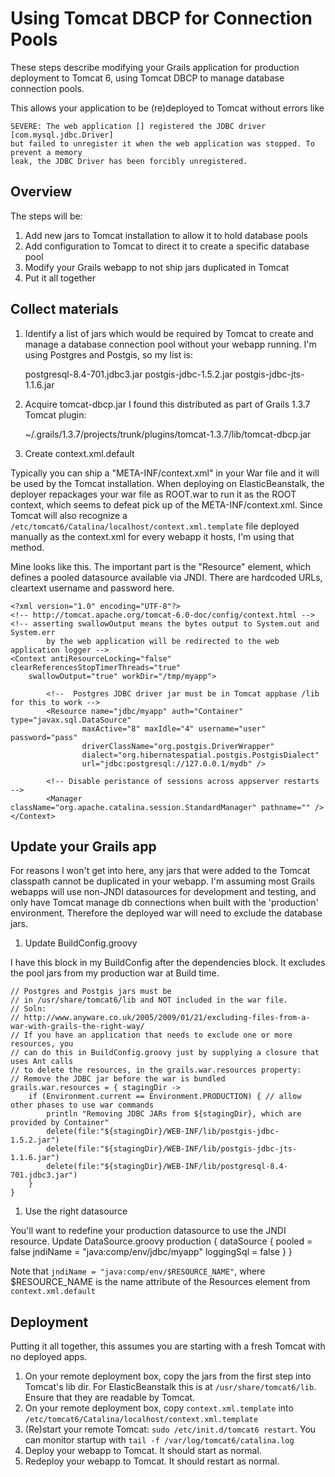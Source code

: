# Using Tomcat DBCP for Connection Pools

These steps describe modifying your Grails application for production deployment to Tomcat 6, using Tomcat DBCP to manage database connection pools.  

This allows your application to be (re)deployed to Tomcat without errors like 

    SEVERE: The web application [] registered the JDBC driver [com.mysql.jdbc.Driver] 
    but failed to unregister it when the web application was stopped. To prevent a memory 
    leak, the JDBC Driver has been forcibly unregistered.

## Overview

The steps will be:

1. Add new jars to Tomcat installation to allow it to hold database pools
1. Add configuration to Tomcat to direct it to create a specific database pool
1. Modify your Grails webapp to not ship jars duplicated in Tomcat
1. Put it all together

## Collect materials

1. Identify a list of jars which would be required by Tomcat to create and manage a database connection pool without your webapp running.  I'm using Postgres and Postgis, so my list is:

    postgresql-8.4-701.jdbc3.jar
    postgis-jdbc-1.5.2.jar
    postgis-jdbc-jts-1.1.6.jar

1. Acquire tomcat-dbcp.jar I found this distributed as part of Grails 1.3.7 Tomcat plugin:

    ~/.grails/1.3.7/projects/trunk/plugins/tomcat-1.3.7/lib/tomcat-dbcp.jar 

1. Create context.xml.default

Typically you can ship a "META-INF/context.xml" in your War file and it will be used by the Tomcat installation.  When deploying on ElasticBeanstalk, the deployer repackages your war file as ROOT.war to run it as the ROOT context, which seems to defeat pick up of the META-INF/context.xml.  Since Tomcat will also recognize a `/etc/tomcat6/Catalina/localhost/context.xml.template` file deployed manually as the context.xml for every webapp it hosts, I'm using that method.

Mine looks like this.  The important part is the "Resource" element, which defines a pooled datasource available via JNDI. There are hardcoded URLs, cleartext username and password here.

    <?xml version="1.0" encoding="UTF-8"?>
    <!-- http://tomcat.apache.org/tomcat-6.0-doc/config/context.html -->
    <!-- asserting swallowOutput means the bytes output to System.out and System.err
            by the web application will be redirected to the web application logger -->
    <Context antiResourceLocking="false" clearReferencesStopTimerThreads="true"
        swallowOutput="true" workDir="/tmp/myapp">

            <!--  Postgres JDBC driver jar must be in Tomcat appbase /lib for this to work -->
            <Resource name="jdbc/myapp" auth="Container" type="javax.sql.DataSource"
                    maxActive="8" maxIdle="4" username="user" password="pass"
                    driverClassName="org.postgis.DriverWrapper" 
                    dialect="org.hibernatespatial.postgis.PostgisDialect"
                    url="jdbc:postgresql://127.0.0.1/mydb" />

            <!-- Disable peristance of sessions across appserver restarts -->
            <Manager className="org.apache.catalina.session.StandardManager" pathname="" />
    </Context>

## Update your Grails app

For reasons I won't get into here, any jars that were added to the Tomcat classpath cannot be duplicated in your webapp.  I'm assuming most Grails webapps will use non-JNDI datasources for development and testing, and only have Tomcat manage db connections when built with the 'production' environment.  Therefore the deployed war will need to exclude the database jars.

1. Update BuildConfig.groovy

I have this block in my BuildConfig after the dependencies block.  It excludes the pool jars from my production war at Build time.

    // Postgres and Postgis jars must be
    // in /usr/share/tomcat6/lib and NOT included in the war file.
    // Soln:
    // http://www.anyware.co.uk/2005/2009/01/21/excluding-files-from-a-war-with-grails-the-right-way/
    // If you have an application that needs to exclude one or more resources, you
    // can do this in BuildConfig.groovy just by supplying a closure that uses Ant calls
    // to delete the resources, in the grails.war.resources property:
    // Remove the JDBC jar before the war is bundled
    grails.war.resources = { stagingDir ->
        if (Environment.current == Environment.PRODUCTION) { // allow other phases to use war commands
            println "Removing JDBC JARs from ${stagingDir}, which are provided by Container"
            delete(file:"${stagingDir}/WEB-INF/lib/postgis-jdbc-1.5.2.jar")
            delete(file:"${stagingDir}/WEB-INF/lib/postgis-jdbc-jts-1.1.6.jar")
            delete(file:"${stagingDir}/WEB-INF/lib/postgresql-8.4-701.jdbc3.jar")
        }
    }

1. Use the right datasource

You'll want to redefine your production datasource to use the JNDI resource. 
Update DataSource.groovy 
    production {
        dataSource {
            pooled = false
            jndiName = "java:comp/env/jdbc/myapp"
            loggingSql = false
        }
    }

Note that `jndiName = "java:comp/env/$RESOURCE_NAME"`, where $RESOURCE_NAME is the name attribute of the Resources element from `context.xml.default`

## Deployment

Putting it all together, this assumes you are starting with a fresh Tomcat with no deployed apps.

1. On your remote deployment box, copy the jars from the first step into Tomcat's lib dir.  For ElasticBeanstalk this is at `/usr/share/tomcat6/lib`.  Ensure that they are readable by Tomcat.
1. On your remote deployment box, copy `context.xml.template` into `/etc/tomcat6/Catalina/localhost/context.xml.template`
1. (Re)start your remote Tomcat: `sudo /etc/init.d/tomcat6 restart`. You can monitor startup with `tail -f /var/log/tomcat6/catalina.log`
1. Deploy your webapp to Tomcat.  It should start as normal.
1. Redeploy your webapp to Tomcat.  It should restart as normal.

